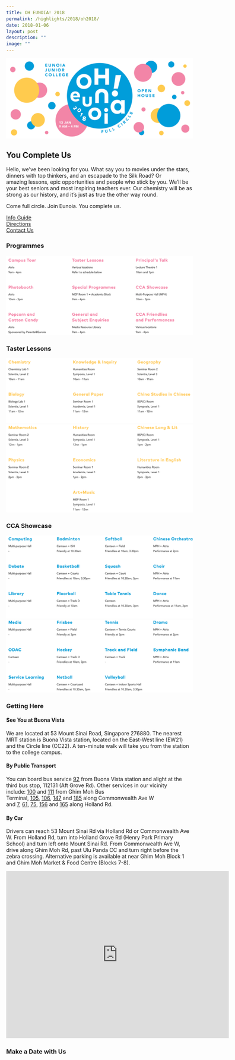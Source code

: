 ```yaml
---
title: OH EUNOIA! 2018
permalink: /highlights/2018/oh2018/
date: 2018-01-06
layout: post
description: ""
image: ""
---
```

![](/images/OH2018_Banner.png)

## You Complete Us

Hello, we've been looking for you.&nbsp;What say you to movies under the stars, dinners with top thinkers, and an escapade to the Silk Road? Or amazing&nbsp;lessons, epic opportunities and people who stick&nbsp;by you.&nbsp;We’ll be your best seniors and most inspiring teachers ever.&nbsp;Our chemistry will be as strong as our history, and it’s just as true the other way round.

Come full circle. Join Eunoia.&nbsp;You complete us.

[Info Guide](/files/OH-Eunoia-Info-Guide.pdf)   
[Directions](#Directions)  
[Contact Us](/about/contact-us/)

### Programmes

![](/images/18-oh-1.png)


### Taster Lessons

![](/images/18-oh-2.png)
![](/images/18-oh-3.png)


### CCA Showcase

![](/images/18-oh-4.png)
![](/images/18-oh-5.png)


### Getting Here

#### See You at Buona Vista

We are located at 53 Mount Sinai Road, Singapore 276880. The nearest MRT station is Buona Vista station, located on the East-West line (EW21) and the&nbsp;Circle line (CC22). A&nbsp;ten-minute walk will take you from&nbsp;the station to the college campus.

#### By Public Transport

You can board bus service&nbsp;[92](https://www.transitlink.com.sg/eservice/eguide/service_route.php?service=92)&nbsp;from Buona Vista station and alight at the third bus stop, 112131 (Aft Grove Rd). Other services in our&nbsp;vicinity include:&nbsp;[100](https://www.transitlink.com.sg/eservice/eguide/service_route.php?service=100)&nbsp;and&nbsp;[111](https://www.transitlink.com.sg/eservice/eguide/service_route.php?service=111)&nbsp;from Ghim Moh Bus Terminal,&nbsp;[105](https://www.transitlink.com.sg/eservice/eguide/service_route.php?service=105),&nbsp;[106](https://www.transitlink.com.sg/eservice/eguide/service_route.php?service=106),&nbsp;[147](https://www.transitlink.com.sg/eservice/eguide/service_route.php?service=147)&nbsp;and&nbsp;[185](https://www.transitlink.com.sg/eservice/eguide/service_route.php?service=185)&nbsp;along Commonwealth Ave&nbsp;W and&nbsp;[7](https://www.sbstransit.com.sg/journeyplan/servicedetails.aspx?serviceno=007),&nbsp;[61](https://www.transitlink.com.sg/eservice/eguide/service_route.php?service=61),&nbsp;[75](https://www.transitlink.com.sg/eservice/eguide/service_route.php?service=75),&nbsp;[156](https://www.transitlink.com.sg/eservice/eguide/service_route.php?service=156)&nbsp;and&nbsp;[165](https://www.transitlink.com.sg/eservice/eguide/service_route.php?service=165)&nbsp;along Holland Rd.

#### By&nbsp;Car

Drivers can&nbsp;reach 53 Mount Sinai&nbsp;Rd via Holland&nbsp;Rd or Commonwealth Ave W. From Holland Rd, turn into Holland Grove&nbsp;Rd (Henry Park Primary School) and turn left onto Mount Sinai Rd. From Commonwealth Ave W, drive along Ghim Moh Rd, past Ulu Panda CC and turn right before the zebra crossing. Alternative parking is available at&nbsp;near Ghim Moh Block 1 and Ghim Moh Market &amp; Food Centre (Blocks 7-8).

<center><iframe loading="lazy" allowfullscreen="" style="border:0;" height="450" width="600" src="https://www.google.com/maps/embed?pb=!1m14!1m8!1m3!1d7977.539726158468!2d103.786672!3d1.313548!3m2!1i1024!2i768!4f13.1!3m3!1m2!1s0x31da1a65f3826eb1%3A0xf30b421a4b30124e!2s53%20Mount%20Sinai%20Rd%2C%20Singapore%20276880!5e0!3m2!1sen!2sus!4v1675572474926!5m2!1sen!2sus"></iframe></center>

### Make a Date with Us